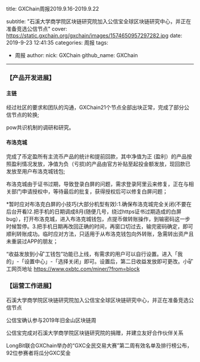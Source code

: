 title: GXChain周报2019.9.16-2019.9.22

subtitle: "石溪大学商学院区块链研究院加入公信宝全球区块链研究中心，并正在准备竞选公信节点"
cover: https://static.gxchain.org/gxchain/images/1574650957297282.jpg
date: 2019-9-23 12:41:35
categories: 周报
tags:
  - 周报
author:
    nick: GXChain
    github_name: GXChain
---

### 【产品开发进展】
#### 主链
经过社区的要求和团队的沟通，GXChain21个节点全部出块正常，完成了部分公信节点的轮换;

pow共识机制的调研和研究。

#### 布洛克城

完成了币定盈所有主流币产品的统计和提前回款，其中净值为正 (盈利）的产品按照盈利情况发放，净值为负（亏损)的产品由官方补贴至起投金额发放，现回款已发放至用户布洛克城钱包;

布洛克城由于证书过期，导致登录白屏的问题，需求登录阿里云来修复，正在与相关部门申请授权中，等待最后的批复，获得授权后可以修复白屏问题；

*暂时应对布洛克白屏的小技巧(大部分机型有效):1.确保布洛克城完全关闭(不要在后台开看)2.把手机的日期调成8月(随便几号，绕过https证书过期造成的白屏bug），打开布洛克城，进入布洛克城钱包，点提币做转账操作，到输密码这一步时候暂停。3.把手机日期再改回正确的时间，再窗口切过去，输完密码确定，即可顺利转账成功。临时应对方法，只适用于从布洛克钱包向外转账，急需转出资产且未重装过APP的朋友；

“收益发放到小矿工钱包”功能已上线，有需求的用户可以自行设置。进入「我的」-「设置中心」-「选择关闭」即可。设置后，第二日收益发放即可更改。小矿工网页地址
https://www.oxbtc.com/miner/?from=block


### 【运营工作进展】

石溪大学商学院区块链研究院加入公信宝全球区块链研究中心，并正在准备竞选公信节点

公信宝确认参与2019年旧金山区块链周

公信宝完成对石溪大学商学院区块链研究院的捐赠，并建立友好合作伙伴关系

LongBit联合GXChain举办的“GXC全民交易大赛”第二周有效名单及排行榜公布，92位参赛者将瓜分GXC奖金
